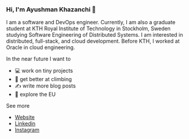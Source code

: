 ### Hi, I'm Ayushman Khazanchi 👋

I am a software and DevOps engineer. Currently, I am also a graduate student at KTH Royal Institute of Technology in Stockholm, Sweden studying Software Engineering of Distributed Systems. I am interested in distributed, full-stack, and cloud development. Before KTH, I worked at Oracle in cloud engineering.

In the near future I want to 

- 💻 work on tiny projects
- 🧗 get better at climbing
- ✍️ write more blog posts
- 🚄 explore the EU

See more
- [Website](https://akzn.me)
- [Linkedin](https://linkedin.com/in/aykhazanchi)
- [Instagram](https://instagram.com/aykhazanchi)
